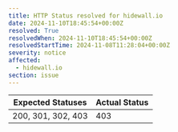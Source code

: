 ```yaml
---
title: HTTP Status resolved for hidewall.io
date: 2024-11-10T18:45:54+00:00Z
resolved: True
resolvedWhen: 2024-11-10T18:45:54+00:00Z
resolvedStartTime: 2024-11-08T11:28:04+00:00Z
severity: notice
affected:
  - hidewall.io
section: issue
---
```


| Expected Statuses | Actual Status  |
|-------------------|----------------|
| 200, 301, 302, 403 | 403 |

